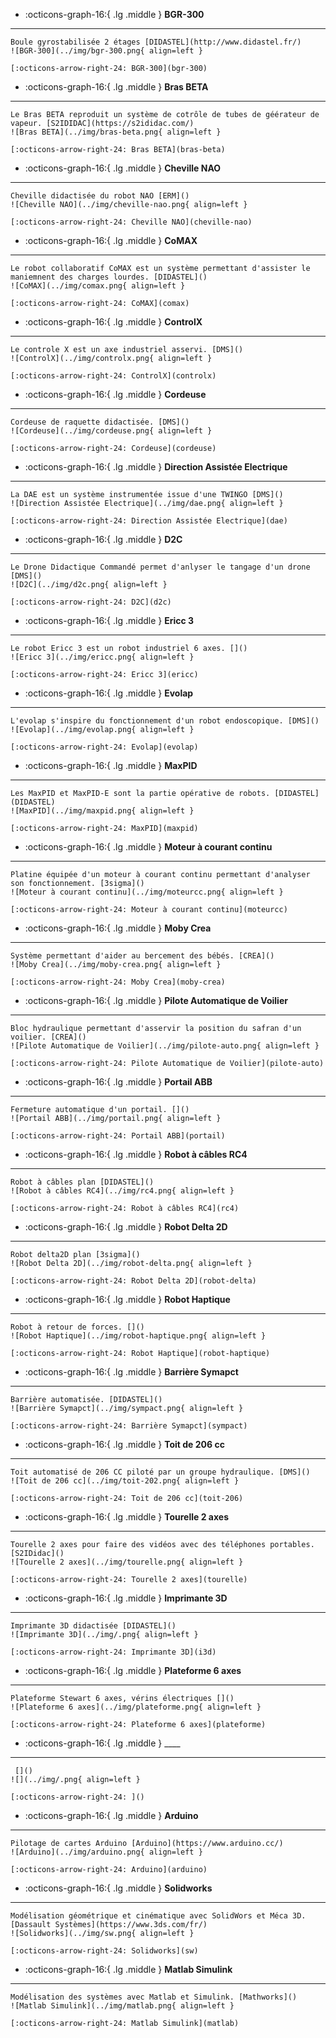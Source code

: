 <div class="grid cards" markdown> 

-   :octicons-graph-16:{ .lg .middle } __BGR-300__
 
--- 
 
    Boule gyrostabilisée 2 étages [DIDASTEL](http://www.didastel.fr/)
    ![BGR-300](../img/bgr-300.png{ align=left } 
 
    [:octicons-arrow-right-24: BGR-300](bgr-300) 

-   :octicons-graph-16:{ .lg .middle } __Bras BETA__
 
--- 
 
    Le Bras BETA reproduit un système de cotrôle de tubes de géérateur de vapeur. [S2IDIDAC](https://s2ididac.com/)
    ![Bras BETA](../img/bras-beta.png{ align=left } 
 
    [:octicons-arrow-right-24: Bras BETA](bras-beta) 

-   :octicons-graph-16:{ .lg .middle } __Cheville NAO__
 
--- 
 
    Cheville didactisée du robot NAO [ERM]()
    ![Cheville NAO](../img/cheville-nao.png{ align=left } 
 
    [:octicons-arrow-right-24: Cheville NAO](cheville-nao) 

-   :octicons-graph-16:{ .lg .middle } __CoMAX__
 
--- 
 
    Le robot collaboratif CoMAX est un système permettant d'assister le maniemnent des charges lourdes. [DIDASTEL]()
    ![CoMAX](../img/comax.png{ align=left } 
 
    [:octicons-arrow-right-24: CoMAX](comax) 

-   :octicons-graph-16:{ .lg .middle } __ControlX__
 
--- 
 
    Le controle X est un axe industriel asservi. [DMS]()
    ![ControlX](../img/controlx.png{ align=left } 
 
    [:octicons-arrow-right-24: ControlX](controlx) 

-   :octicons-graph-16:{ .lg .middle } __Cordeuse__
 
--- 
 
    Cordeuse de raquette didactisée. [DMS]()
    ![Cordeuse](../img/cordeuse.png{ align=left } 
 
    [:octicons-arrow-right-24: Cordeuse](cordeuse) 

-   :octicons-graph-16:{ .lg .middle } __Direction Assistée Electrique__
 
--- 
 
    La DAE est un système instrumentée issue d'une TWINGO [DMS]()
    ![Direction Assistée Electrique](../img/dae.png{ align=left } 
 
    [:octicons-arrow-right-24: Direction Assistée Electrique](dae) 

-   :octicons-graph-16:{ .lg .middle } __D2C__
 
--- 
 
    Le Drone Didactique Commandé permet d'anlyser le tangage d'un drone [DMS]()
    ![D2C](../img/d2c.png{ align=left } 
 
    [:octicons-arrow-right-24: D2C](d2c) 

-   :octicons-graph-16:{ .lg .middle } __Ericc 3__
 
--- 
 
    Le robot Ericc 3 est un robot industriel 6 axes. []()
    ![Ericc 3](../img/ericc.png{ align=left } 
 
    [:octicons-arrow-right-24: Ericc 3](ericc) 

-   :octicons-graph-16:{ .lg .middle } __Evolap__
 
--- 
 
    L'evolap s'inspire du fonctionnement d'un robot endoscopique. [DMS]()
    ![Evolap](../img/evolap.png{ align=left } 
 
    [:octicons-arrow-right-24: Evolap](evolap) 

-   :octicons-graph-16:{ .lg .middle } __MaxPID__
 
--- 
 
    Les MaxPID et MaxPID-E sont la partie opérative de robots. [DIDASTEL](DIDASTEL)
    ![MaxPID](../img/maxpid.png{ align=left } 
 
    [:octicons-arrow-right-24: MaxPID](maxpid) 

-   :octicons-graph-16:{ .lg .middle } __Moteur à courant continu__
 
--- 
 
    Platine équipée d'un moteur à courant continu permettant d'analyser son fonctionnement. [3sigma]()
    ![Moteur à courant continu](../img/moteurcc.png{ align=left } 
 
    [:octicons-arrow-right-24: Moteur à courant continu](moteurcc) 

-   :octicons-graph-16:{ .lg .middle } __Moby Crea__
 
--- 
 
    Système permettant d'aider au bercement des bébés. [CREA]()
    ![Moby Crea](../img/moby-crea.png{ align=left } 
 
    [:octicons-arrow-right-24: Moby Crea](moby-crea) 

-   :octicons-graph-16:{ .lg .middle } __Pilote Automatique de Voilier__
 
--- 
 
    Bloc hydraulique permettant d'asservir la position du safran d'un voilier. [CREA]()
    ![Pilote Automatique de Voilier](../img/pilote-auto.png{ align=left } 
 
    [:octicons-arrow-right-24: Pilote Automatique de Voilier](pilote-auto) 

-   :octicons-graph-16:{ .lg .middle } __Portail ABB__
 
--- 
 
    Fermeture automatique d'un portail. []()
    ![Portail ABB](../img/portail.png{ align=left } 
 
    [:octicons-arrow-right-24: Portail ABB](portail) 

-   :octicons-graph-16:{ .lg .middle } __Robot à câbles RC4__
 
--- 
 
    Robot à câbles plan [DIDASTEL]()
    ![Robot à câbles RC4](../img/rc4.png{ align=left } 
 
    [:octicons-arrow-right-24: Robot à câbles RC4](rc4) 

-   :octicons-graph-16:{ .lg .middle } __Robot Delta 2D__
 
--- 
 
    Robot delta2D plan [3sigma]()
    ![Robot Delta 2D](../img/robot-delta.png{ align=left } 
 
    [:octicons-arrow-right-24: Robot Delta 2D](robot-delta) 

-   :octicons-graph-16:{ .lg .middle } __Robot Haptique__
 
--- 
 
    Robot à retour de forces. []()
    ![Robot Haptique](../img/robot-haptique.png{ align=left } 
 
    [:octicons-arrow-right-24: Robot Haptique](robot-haptique) 

-   :octicons-graph-16:{ .lg .middle } __Barrière Symapct__
 
--- 
 
    Barrière automatisée. [DIDASTEL]()
    ![Barrière Symapct](../img/sympact.png{ align=left } 
 
    [:octicons-arrow-right-24: Barrière Symapct](sympact) 

-   :octicons-graph-16:{ .lg .middle } __Toit de 206 cc__
 
--- 
 
    Toit automatisé de 206 CC piloté par un groupe hydraulique. [DMS]()
    ![Toit de 206 cc](../img/toit-202.png{ align=left } 
 
    [:octicons-arrow-right-24: Toit de 206 cc](toit-206) 

-   :octicons-graph-16:{ .lg .middle } __Tourelle 2 axes__
 
--- 
 
    Tourelle 2 axes pour faire des vidéos avec des téléphones portables. [S2IDidac]()
    ![Tourelle 2 axes](../img/tourelle.png{ align=left } 
 
    [:octicons-arrow-right-24: Tourelle 2 axes](tourelle) 

-   :octicons-graph-16:{ .lg .middle } __Imprimante 3D__
 
--- 
 
    Imprimante 3D didactisée [DIDASTEL]()
    ![Imprimante 3D](../img/.png{ align=left } 
 
    [:octicons-arrow-right-24: Imprimante 3D](i3d) 

-   :octicons-graph-16:{ .lg .middle } __Plateforme 6 axes__
 
--- 
 
    Plateforme Stewart 6 axes, vérins électriques []()
    ![Plateforme 6 axes](../img/plateforme.png{ align=left } 
 
    [:octicons-arrow-right-24: Plateforme 6 axes](plateforme) 

-   :octicons-graph-16:{ .lg .middle } ____
 
--- 
 
     []()
    ![](../img/.png{ align=left } 
 
    [:octicons-arrow-right-24: ]() 

-   :octicons-graph-16:{ .lg .middle } __Arduino__
 
--- 
 
    Pilotage de cartes Arduino [Arduino](https://www.arduino.cc/)
    ![Arduino](../img/arduino.png{ align=left } 
 
    [:octicons-arrow-right-24: Arduino](arduino) 

-   :octicons-graph-16:{ .lg .middle } __Solidworks__
 
--- 
 
    Modélisation géométrique et cinématique avec SolidWors et Méca 3D. [Dassault Systèmes](https://www.3ds.com/fr/)
    ![Solidworks](../img/sw.png{ align=left } 
 
    [:octicons-arrow-right-24: Solidworks](sw) 

-   :octicons-graph-16:{ .lg .middle } __Matlab Simulink__
 
--- 
 
    Modélisation des systèmes avec Matlab et Simulink. [Mathworks]()
    ![Matlab Simulink](../img/matlab.png{ align=left } 
 
    [:octicons-arrow-right-24: Matlab Simulink](matlab) 

